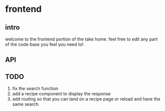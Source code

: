 # frontend

## intro

welcome to the frontend portion of the take home. feel free to edit any part of the code base you feel you need to!

## API

## TODO

1. fix the search function
1. add a recipe component to display the response
1. add routing so that you can land on a recipe page or reload and have the same search
